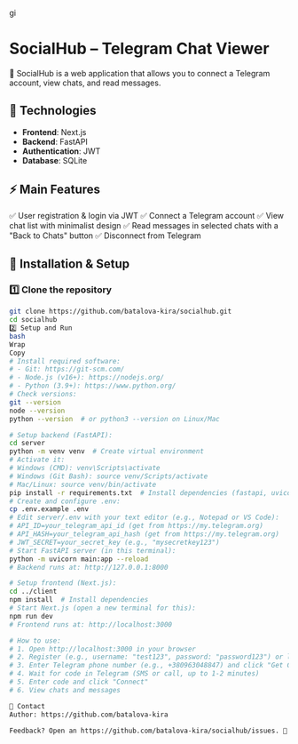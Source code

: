 gi

# SocialHub – Telegram Chat Viewer

📌 SocialHub is a web application that allows you to connect a Telegram account, view chats, and read messages.

## 🚀 Technologies

-   **Frontend**: Next.js
-   **Backend**: FastAPI
-   **Authentication**: JWT
-   **Database**: SQLite

## ⚡ Main Features

✅ User registration & login via JWT
✅ Connect a Telegram account
✅ View chat list with minimalist design
✅ Read messages in selected chats with a "Back to Chats" button
✅ Disconnect from Telegram

## 🔧 Installation & Setup

### 1️⃣ Clone the repository

```bash
git clone https://github.com/batalova-kira/socialhub.git
cd socialhub
2️⃣ Setup and Run
bash
Wrap
Copy
# Install required software:
# - Git: https://git-scm.com/
# - Node.js (v16+): https://nodejs.org/
# - Python (3.9+): https://www.python.org/
# Check versions:
git --version
node --version
python --version  # or python3 --version on Linux/Mac

# Setup backend (FastAPI):
cd server
python -m venv venv  # Create virtual environment
# Activate it:
# Windows (CMD): venv\Scripts\activate
# Windows (Git Bash): source venv/Scripts/activate
# Mac/Linux: source venv/bin/activate
pip install -r requirements.txt  # Install dependencies (fastapi, uvicorn, sqlalchemy, aiosqlite, telethon, python-jose[cryptography], passlib[bcrypt], python-dotenv)
# Create and configure .env:
cp .env.example .env
# Edit server/.env with your text editor (e.g., Notepad or VS Code):
# API_ID=your_telegram_api_id (get from https://my.telegram.org)
# API_HASH=your_telegram_api_hash (get from https://my.telegram.org)
# JWT_SECRET=your_secret_key (e.g., "mysecretkey123")
# Start FastAPI server (in this terminal):
python -m uvicorn main:app --reload
# Backend runs at: http://127.0.0.1:8000

# Setup frontend (Next.js):
cd ../client
npm install  # Install dependencies
# Start Next.js (open a new terminal for this):
npm run dev
# Frontend runs at: http://localhost:3000

# How to use:
# 1. Open http://localhost:3000 in your browser
# 2. Register (e.g., username: "test123", password: "password123") or login
# 3. Enter Telegram phone number (e.g., +380963048847) and click "Get Code"
# 4. Wait for code in Telegram (SMS or call, up to 1-2 minutes)
# 5. Enter code and click "Connect"
# 6. View chats and messages

🤝 Contact
Author: https://github.com/batalova-kira

Feedback? Open an https://github.com/batalova-kira/socialhub/issues. 🚀

```
